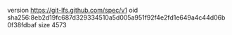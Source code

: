 version https://git-lfs.github.com/spec/v1
oid sha256:8eb2d19fc687d329334510a5d005a951f92f4e2fd1e649a4c44d06b0f38fdbaf
size 4573
